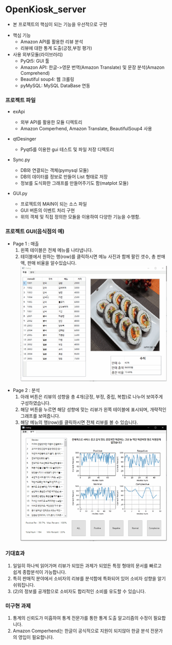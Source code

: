 # OpenKiosk_server
- 본 프로젝트의 핵심이 되는 기능을 우선적으로 구현
+ 핵심 기능
  - Amazon API를 활용한 리뷰 분석
  - 리뷰에 대한 통계 도출(긍정,부정 평가)
+ 사용  외부모듈(라이브러리)
  - PyQt5:  GUI 툴
  - Amazon API: 한글->영문 번역(Amazon Translate) 및 문장 분석(Amazon Comprehend)
  - Beautiful soup4: 웹 크롤링
  - pyMySQL: MySQL DataBase 연동
  
### 프로젝트 파일
+ exApi
    - 외부 API를 활용한 모듈 디렉토리  
    - Amazon Comperhend, Amazon Translate, BeautifulSoup4 사용
+ qtDesinger
    - Pyqt5를 이용한 gui 테스트 및 파일 저장 디렉토리

+ Sync.py
    - DB와 연결되는 객체(pymysql 모듈)
    - DB의 데이터를 정보로 만들어 List 형태로 저장
    - 정보를 도식화한 그래프를 만들어주기도 함(matplot 모듈)
    
+ GUI.py
    - 프로젝트의 MAIN이 되는 소스 파일
    - GUI 버튼의 이벤트 처리 구현
    - 위의 객체 및 직접 정의한 모듈을 이용하여 다양한 기능을 수행함.
    
### 프로젝트 GUI(음식점의 예)
+ Page 1 : 매출
    1. 왼쪽 테이블은 전체 메뉴를 나타냅니다.
    2. 테이블에서 원하는 행(row)를 클릭하시면 메뉴 사진과 함께 팔린 갯수, 총 판매액, 판매 비율을 알수있습니다.
     ![01](./readmeImg/page1.gif)
- Page 2 : 분석
    1. 아래 버튼은 리뷰의 성향을 총 4개(긍정, 부정, 중립, 복합)로 나누어 보여주게 구성하였습니다.
    2. 해당 버튼을 누르면 해당 성향에 맞는 리뷰가 왼쪽 테이블에 표시되며, 개략적인 그래프를 보여줍니다.
    3. 해당 메뉴의 행(row)를 클릭하시면 전체 리뷰를 볼 수 있습니다.
    ![02](./readmeImg/page2.gif)

### 기대효과
1. 일일히 하나씩 읽어가며 리뷰가 되었든 과제가 되었든 특정 형태의 문서를 빠르고 쉽게 종합분석이 가능합니다.
2. 특히 판매직 분야에서 소비자의 리뷰를 분석함에 특화되어 있어 소비자 성향을 알기 쉬워집니다.
3. (2)의 정보를 공개함으로 소비자도 합리적인 소비를 유도할 수 있습니다.
    
### 미구현 과제
1. 통계의 신뢰도가 미흡하여 통계 전문가를 통한 통계 도출 알고리즘의 수정이 필요합니다.
2. Amazon Comperhend는 한글이 공식적으로 지원이 되지않아 한글 분석 전문가의 영입이 필요합니다.


